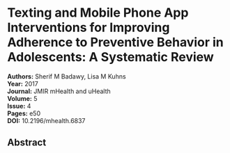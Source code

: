 # Texting and Mobile Phone App Interventions for Improving Adherence to Preventive Behavior in Adolescents: A Systematic Review

**Authors:** Sherif M Badawy, Lisa M Kuhns  
**Year:** 2017  
**Journal:** JMIR mHealth and uHealth  
**Volume:** 5  
**Issue:** 4  
**Pages:** e50  
**DOI:** 10.2196/mhealth.6837  

## Abstract


